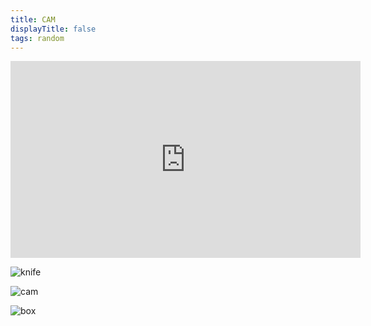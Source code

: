 ```yaml
---
title: CAM
displayTitle: false
tags: random
---
```


<iframe width="560" height="315" src="https://www.youtube.com/embed/L_-x_RGrF7c" title="YouTube video player" frameborder="0" allow="accelerometer; autoplay; clipboard-write; encrypted-media; gyroscope; picture-in-picture" allowfullscreen></iframe><br/>


![knife](https://d2w9rnfcy7mm78.cloudfront.net/12304738/original_ad3cb1856711a651ed2a6ca538c18ecc.jpg?1624112150?bc=0)

![cam](https://d2w9rnfcy7mm78.cloudfront.net/12304698/original_baaa62ed95493cfbaac45e87d7b27874.jpg?1624111146?bc=0)

![box](https://d2w9rnfcy7mm78.cloudfront.net/12304735/original_7ffed7348fd1c2ed6aabc648215fd3da.jpg?1624111982?bc=0)
